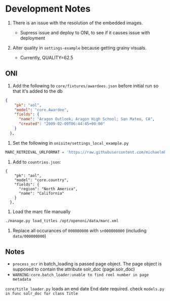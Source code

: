 # Development Notes

1. There is an issue with the resolution of the embedded images. 
    - Supress issue and deploy to ONI, to see if it causes issue with deployment

2. Alter quality in `settings-example` because getting grainy visuals.
    - Currently, QUALITY=62.5


## ONI

1. Add the following to `core/fixtures/awardees.json` before initial run so that it's added to the db
```json
{
    "pk": "aol",
    "model": "core.Awardee",
    "fields": {
      "name": "Aragon Outlook, Aragon High School; San Mateo, CA",
      "created": "2009-02-09T06:44:45+00:00"
    }
  },
```
1. Set the following in `onisite/settings_local_example.py`

```python
MARC_RETRIEVAL_URLFORMAT = 'https://raw.githubusercontent.com/michaelmherrera/marcs/main/%s/marc.xml'
```

1. Add to `countries.json`:

```
{
    "pk": "aol", 
    "model": "core.country", 
    "fields": {
      "region": "North America", 
      "name": "California"
    }
  }, 
```

1. Load the marc file manually
```bash
./manage.py load_titles /opt/openoni/data/marc.xml

```

1. Replace all occurances of `000000000` with `sn000000000` (including `data/000000000`)

## Notes

- `process_ocr` in batch_loading is passed page object. The page object is supposed to contain the attribute solr_doc (page.solr_doc)
- `WARNING:core.batch_loader:unable to find reel number in page metadata`

`core/title_loader.py` loads an end date
End date required. check `models.py in func solr_doc for class Title`
